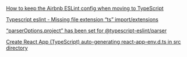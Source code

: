 [How to keep the Airbnb ESLint config when moving to TypeScript](https://mikelow.dev/blog/how-to-keep-airbnb-eslint-config-in-typescript)

[Typescript eslint - Missing file extension “ts” import/extensions](https://stackoverflow.com/questions/59265981/typescript-eslint-missing-file-extension-ts-import-extensions/67610259#67610259)

[“parserOptions.project” has been set for @typescript-eslint/parser](https://stackoverflow.com/questions/58510287/parseroptions-project-has-been-set-for-typescript-eslint-parser)

[Create React App (TypeScript) auto-generating react-app-env.d.ts in src directory](https://stackoverflow.com/questions/53527763/create-react-app-typescript-auto-generating-react-app-env-d-ts-in-src-director)
